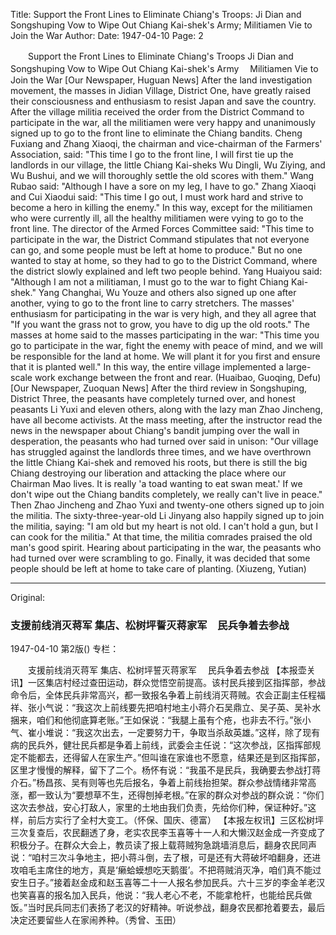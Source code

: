 Title: Support the Front Lines to Eliminate Chiang's Troops: Ji Dian and Songshuping Vow to Wipe Out Chiang Kai-shek's Army; Militiamen Vie to Join the War
Author:
Date: 1947-04-10
Page: 2

　　Support the Front Lines to Eliminate Chiang's Troops
    Ji Dian and Songshuping Vow to Wipe Out Chiang Kai-shek's Army
  　Militiamen Vie to Join the War
    [Our Newspaper, Huguan News] After the land investigation movement, the masses in Jidian Village, District One, have greatly raised their consciousness and enthusiasm to resist Japan and save the country. After the village militia received the order from the District Command to participate in the war, all the militiamen were very happy and unanimously signed up to go to the front line to eliminate the Chiang bandits. Cheng Fuxiang and Zhang Xiaoqi, the chairman and vice-chairman of the Farmers' Association, said: "This time I go to the front line, I will first tie up the landlords in our village, the little Chiang Kai-sheks Wu Dingli, Wu Ziying, and Wu Bushui, and we will thoroughly settle the old scores with them." Wang Rubao said: "Although I have a sore on my leg, I have to go." Zhang Xiaoqi and Cui Xiaodui said: "This time I go out, I must work hard and strive to become a hero in killing the enemy." In this way, except for the militiamen who were currently ill, all the healthy militiamen were vying to go to the front line. The director of the Armed Forces Committee said: "This time to participate in the war, the District Command stipulates that not everyone can go, and some people must be left at home to produce." But no one wanted to stay at home, so they had to go to the District Command, where the district slowly explained and left two people behind. Yang Huaiyou said: "Although I am not a militiaman, I must go to the war to fight Chiang Kai-shek." Yang Changhai, Wu Youze and others also signed up one after another, vying to go to the front line to carry stretchers. The masses' enthusiasm for participating in the war is very high, and they all agree that "If you want the grass not to grow, you have to dig up the old roots." The masses at home said to the masses participating in the war: "This time you go to participate in the war, fight the enemy with peace of mind, and we will be responsible for the land at home. We will plant it for you first and ensure that it is planted well." In this way, the entire village implemented a large-scale work exchange between the front and rear. (Huaibao, Guoqing, Defu)
    [Our Newspaper, Zuoquan News] After the third review in Songshuping, District Three, the peasants have completely turned over, and honest peasants Li Yuxi and eleven others, along with the lazy man Zhao Jincheng, have all become activists. At the mass meeting, after the instructor read the news in the newspaper about Chiang's bandit jumping over the wall in desperation, the peasants who had turned over said in unison: "Our village has struggled against the landlords three times, and we have overthrown the little Chiang Kai-shek and removed his roots, but there is still the big Chiang destroying our liberation and attacking the place where our Chairman Mao lives. It is really 'a toad wanting to eat swan meat.' If we don't wipe out the Chiang bandits completely, we really can't live in peace." Then Zhao Jincheng and Zhao Yuxi and twenty-one others signed up to join the militia. The sixty-three-year-old Li Jinyang also happily signed up to join the militia, saying: "I am old but my heart is not old. I can't hold a gun, but I can cook for the militia." At that time, the militia comrades praised the old man's good spirit. Hearing about participating in the war, the peasants who had turned over were scrambling to go. Finally, it was decided that some people should be left at home to take care of planting. (Xiuzeng, Yutian)



<hr /> 

Original: 


### 支援前线消灭蒋军  集店、松树坪誓灭蒋家军　民兵争着去参战　

1947-04-10
第2版()
专栏：

　　支援前线消灭蒋军
    集店、松树坪誓灭蒋家军
  　民兵争着去参战
    【本报壶关讯】一区集店村经过查田运动，群众觉悟空前提高。该村民兵接到区指挥部，参战命令后，全体民兵非常高兴，都一致报名争着上前线消灭蒋贼。农会正副主任程福祥、张小气说：“我这次上前线要先把咱村地主小蒋介石吴鼎立、吴子英、吴补水捆来，咱们和他彻底算老账。”王如保说：“我腿上虽有个疮，也非去不行。”张小气、崔小堆说：“我这次出去，一定要努力干，争取当杀敌英雄。”这样，除了现有病的民兵外，健壮民兵都是争着上前线，武委会主任说：“这次参战，区指挥部规定不能都去，还得留人在家生产。”但叫谁在家谁也不愿意，结果还是到区指挥部，区里才慢慢的解释，留下了二个。杨怀有说：“我虽不是民兵，我确要去参战打蒋介石。”杨昌孩、吴有则等也先后报名，争着上前线抬担架。群众参战情绪非常高涨，都一致认为“要想草不生，还得刨掉老根。”在家的群众对参战的群众说：“你们这次去参战，安心打敌人，家里的土地由我们负责，先给你们种，保证种好。”这样，前后方实行了全村大变工。（怀保、国庆、德富）
    【本报左权讯】三区松树坪三次复查后，农民翻透了身，老实农民李玉喜等十一人和大懒汉赵金成一齐变成了积极分子。在群众大会上，教员读了报上载蒋贼狗急跳墙消息后，翻身农民同声说：“咱村三次斗争地主，把小蒋斗倒，去了根，可是还有大蒋破坏咱翻身，还进攻咱毛主席住的地方，真是‘癞蛤蟆想吃天鹅蛋’。不把蒋贼消灭净，咱们真不能过安生日子。”接着赵金成和赵玉喜等二十一人报名参加民兵。六十三岁的李金羊老汉也笑喜喜的报名加入民兵，他说：“我人老心不老，不能拿枪杆，也能给民兵做饭。”当时民兵同志们表扬了老汉的好精神。听说参战，翻身农民都抢着要去，最后决定还要留些人在家闹养种。（秀曾、玉田）
